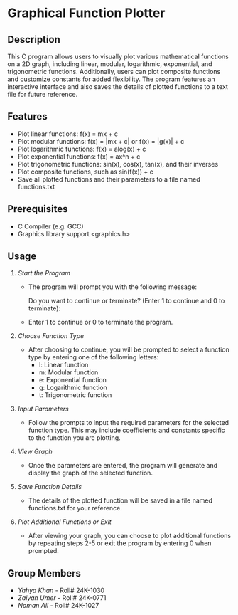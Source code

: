 # Graphical Function Plotter

## Description
This C program allows users to visually plot various mathematical functions on a 2D graph, including linear, modular, logarithmic, exponential, and trigonometric functions. Additionally, users can plot composite functions and customize constants for added flexibility. The program features an interactive interface and also saves the details of plotted functions to a text file for future reference.

## Features
- Plot linear functions: f(x) = mx + c
- Plot modular functions: f(x) = |mx + c| or f(x) = |g(x)| + c
- Plot logarithmic functions: f(x) = alog(x) + c
- Plot exponential functions: f(x) = ax^n + c
- Plot trigonometric functions: sin(x), cos(x), tan(x), and their inverses
- Plot composite functions, such as sin(f(x)) + c
- Save all plotted functions and their parameters to a file named functions.txt

## Prerequisites
- C Compiler (e.g. GCC)
- Graphics library support <graphics.h>

## Usage

1. *Start the Program*
   - The program will prompt you with the following message:
     
     Do you want to continue or terminate? (Enter 1 to continue and 0 to terminate):
     
   - Enter 1 to continue or 0 to terminate the program.

2. *Choose Function Type*
   - After choosing to continue, you will be prompted to select a function type by entering one of the following letters:
     - l: Linear function
     - m: Modular function
     - e: Exponential function
     - g: Logarithmic function
     - t: Trigonometric function

3. *Input Parameters*
   - Follow the prompts to input the required parameters for the selected function type. This may include coefficients and constants specific to the function you are plotting.

4. *View Graph*
   - Once the parameters are entered, the program will generate and display the graph of the selected function.

5. *Save Function Details*
   - The details of the plotted function will be saved in a file named functions.txt for your reference.

6. *Plot Additional Functions or Exit*
   - After viewing your graph, you can choose to plot additional functions by repeating steps 2-5 or exit the program by entering 0 when prompted.
## Group Members
- *Yahya Khan* - Roll# 24K-1030
- *Zaiyan Umer* - Roll# 24K-0771
- *Noman Ali* - Roll# 24K-1027
